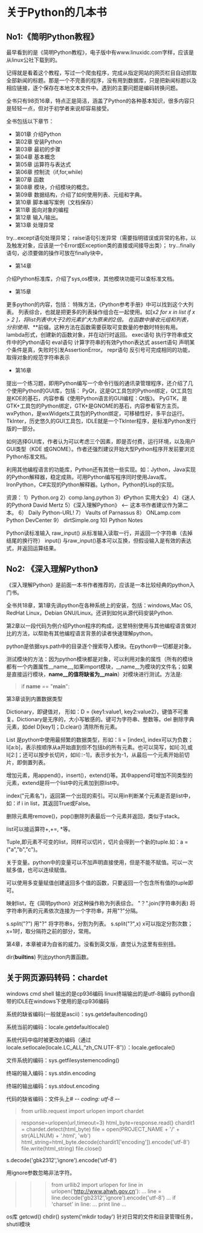 # 关于Python的几本书


## No1:《简明Python教程》

最早看到的是《简明Python教程》，电子版中有www.linuxidc.com字样，应该是从linux公社下载到的。

记得就是看着这个教程，写过一个爬虫程序，完成从指定网站的网页栏目自动抓取全部新闻的标题。那是一个不完善的程序，没有用到数据库，只是把新闻标题以及相应链接，逐个保存在本地文本文件中。遇到的主要问题是编码转换问题。

全书只有98页16章，特点正是简洁，涵盖了Python的各种基本知识，很多内容只是轻轻一点，但对于初学者来说却容易接受。

全书包括以下章节：
* 第01章 介绍Python
* 第02章 安装Python
* 第03章 最初的步骤
* 第04章 基本概念
* 第05章 运算符与表达式
* 第06章 控制流（if,for,while)
* 第07章 函数
* 第08章 模块，介绍模块的概念。
* 第09章 数据结构，介绍了如何使用列表、元组和字典。
* 第10章 脚本编写案例（文档保存）
* 第11章 面向对象的编程
* 第12章 输入/输出。
* 第13章 处理异常

try...except语句处理异常；
raise语句引发异常（需要指明错误或异常的名称，以及触发对象，应该是一个Error或Exception类的直接或间接导出类）；
try...finally语句，必须要做的操作可放在finally块中，

* 第14章 

介绍Python标准库，介绍了sys,os模块，其他模块功能可以查标准文档。

* 第15章

更多python的内容，包括：
特殊方法，《Python参考手册》中可以找到这个大列表。
列表综合，也就是把更多的列表操作组合在一起使用。如[x*2 for x in list if x > 2 ]，将list列表中大于2的元素扩大为原来的2倍。
在函数中接收元组和列表，分别使用*、\**前缀。这种方法在函数需要获取可变数量的参数时特别有用。
lambda形式，创建新的函数对象，并在动行时返回。
exec语句   执行字符串或文件中的Python语句
eval语句   计算字符串的有效Python表达式
assert语句 声明某个条件是真，失败时引发AssertionError。
repr语句   反引号可完成相同的功能，取得对象的规范字符串表示

* 第16章

提出一个练习题，即用Python编写一个命令行版的通讯录管理程序，还介绍了几个使用Python的GUI库，包括：
PyQt，这是Qt工具包的Python绑定，Qt工具包是KDE的基石，内容参看《使用Python语言的GUI编程：Qt版》。
PyGTK，是GTK+工具包的Python绑定，GTK+是GNOME的基石，内容参看官方主页。
wxPython，是wxWidgets工具包的Python绑定，可移植性好，多平台运行。
TkInter，历史悠久的GUI工具包，IDLE就是一个TkInter程序，是标准Python发行版的一部分。

如何选择GUI库，作者认为可以考虑三个因素，即是否付费，运行环境，以及用户GUI类型（KDE 或GNOME）。作者还强烈建议开始大型Python程序开发前要浏览Python标准文档。

利用其他编程语言的功能库，Python还有其他一些实现。如：Jython，Java实现的Python解释器，稳定成熟，可用Python编写程序同时使用Java库。IronPython，C#实现的Python解释器。Lython，Python的Lisp的实现。

资源：
1）Python.org
2）comp.lang.python
3）《Python 实用大全》
4）《迷人的Python》 David Mertz
5）《深入理解Python》 <-- 这本书作者建议作为第二本。
6） Daily Python-URL!
7） Vaults of Parnassus
8） ONLamp.com Python DevCenter
9） dirtSimple.org
10) Python Notes

Python读标准输入
raw_input() 从标准输入读取一行，并返回一个字符串（去掉结尾的换行符）
input()  与raw_input()基本可以互换，但假设输入是有效的表达式，并返回运算结果。

## No2: 《深入理解Python》

《深入理解Python》是前面一本书作者推荐的，应该是一本比较经典的python入门书。

全书共18章，第1章先讲python在各种系统上的安装，包括：windows,Mac OS, RedHat Linux，Debian GNU/Linux。还讲到如何从源代码安装Python.

第2章以一段代码为例介绍Python程序的构成，这里特别使用与其他编程语言做对比的方法，以帮助有其他编程语言背景的读者快速理解python。

python是依据sys.path中的目录逐个搜索导入模块。在python中一切都是对象。

测试模块的方法：因为python模块都是对象，可以利用对象的属性（所有的模块都有一个内置属性__name__,如果import模块，__name__为模块的文件名；如果是直接运行模块，__name__的值将缺省为__main__）对模块进行测试。方法是:
>  if __name__ == "__main__":
> 	<test code>

第3章谈到内置数据类型

Dictionary，即键值对， 形如：D = {key1:value1, key2:value2}，键值不可重复。Dictionary是无序的，大小写敏感的。键可为字符串、整数等。del 删除字典元素，如del D[key1]；D.clear() 清除所有元素。

List 是python中使用最频繁的数据类型，形如：li = [index], index可以为负数；li[a:b]，表示按顺序从a开始直到但不包括b的所有元素。也可以简写，如li[:3],或li[2:]；还可以按步长切片，如li[::-1]，表示步长为-1，从最后一个元素开始前切片，即倒置列表。

增加元素，用append()，insert()，extend()等。其中append可增加不同类型的元素，extend是将一个list中的元素加到原list中。

index("元素名")，返回第一个出现的索引。可以用in判断某个元素是否是list中，如：if i in list，其返回True或False。

删除元素用remove()，pop()删除列表最后一个元素并返回，类似于stack。

list可以接运算符+,+=, *等。

Tuple,即元素不可变的list，同样可以切片，切片会得到一个新的tuple.如：a = ("a","b","c")。

关于变量。python中的变量可以不加声明直接使用，但是不能不赋值。可以一次赋多值，也可以连续赋值。

可以使用多变量赋值创建返回多个值的函数，只要返回一个包含所有值的tuple即可。

映射list，在《简明python》对这种操作称为列表综合。
"？".join(字符串列表) 将字符串列表的元素依次连接为一个字符串，并用"?"分隔。

s.split("?") 用"?" 将字符串s，分割为列表。
s.split("?",x) x可以指定分割次数；x=1时，取分隔符之前的部分，常用。

第4章，本章被译为自省的威力。没看到英文版，直觉认为这里有些别扭。

dir(__builtins__) 列出python内置函数。

## 关于网页源码转码：chardet

windows cmd shell 输出的是cp936编码
linux终端输出的是utf-8编码
python自带的IDLE在windows下使用的是cp936编码

系统的缺省编码(一般就是ascii)：sys.getdefaultencoding() 

系统当前的编码：locale.getdefaultlocale() 

系统代码中临时被更改的编码（通过locale.setlocale(locale.LC_ALL,“zh_CN.UTF-8″)）：locale.getlocale() 

文件系统的编码：sys.getfilesystemencoding() 

终端的输入编码：sys.stdin.encoding 

终端的输出编码：sys.stdout.encoding 

代码的缺省编码：文件头上# -*- coding: utf-8 –*-

> from urllib.request import urlopen
> import  chardet

> response=urlopen(url,timeout=3)
> html_byte=response.read()
> chardit1 = chardet.detect(html_byte)
> file = open(PROJECT_NAME + '/' + str(ALLNUM) + '.html', 'wb')  
> html_string=html_byte.decode(chardit1['encoding']).encode('utf-8')
> file.write(html_string)
> file.close()

s.decode('gbk2312','ignore').encode('utf-8')

用ignore参数忽略非法字符。

>>> from urllib2 import urlopen
>>> for line in urlopen('http://www.ahwh.gov.cn'):
...     line = line.decode('gb2312','ignore').encode('utf-8')
...     if 'charset' in line:
...             print line
... 
> <meta http-equiv="Content-Type" content="text/html; charset=gb2312" />

os库
getcwd()
chdir()
system('mkdir today')
针对日常的文件和目录管理任务，shutil模块
